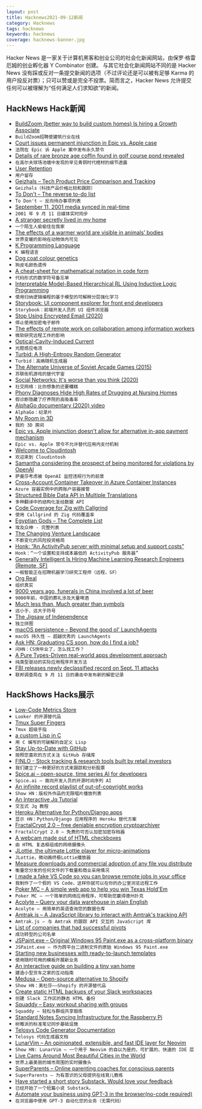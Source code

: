 ```yaml
---
layout: post
title: Hacknews2021-09-12新闻
category: Hacknews
tags: hacknews
keywords: hacknews
coverage: hacknews-banner.jpg
---
```


Hacker News 是一家关于计算机黑客和创业公司的社会化新闻网站，由保罗·格雷厄姆的创业孵化器 Y Combinator 创建。
与其它社会化新闻网站不同的是 Hacker News 没有踩或反对一条提交新闻的选项（不过评论还是可以被有足够 Karma 的用户投反对票）；只可以赞或是完全不投票。简而言之，Hacker News 允许提交任何可以被理解为“任何满足人们求知欲”的新闻。

## HackNews Hack新闻


- [BuildZoom (better way to build custom homes) Is hiring a Growth Associate](https://jobs.lever.co/buildzoom)
- `BuildZoom招聘使建筑行业在线`
- [Court issues permanent injunction in Epic vs. Apple case](https://www.theverge.com/2021/9/10/22662320/epic-apple-ruling-injunction-judge-court-app-store)
- `法院在 Epic 诉 Apple 案中发布永久禁令`
- [Details of rare bronze age coffin found in golf course pond revealed](https://www.theguardian.com/science/2021/sep/10/rare-bronze-age-coffin-found-golf-course-pond-axe)
- `在高尔夫球场池塘中发现的罕见青铜时代棺材的细节透露`
- [User Retention](https://june.so/template/retention)
- `用户留存`
- [Geizhals – Tech Product Price Comparison and Tracking](https://geizhals.eu)
- `Geizhals（科技产品价格比较和跟踪）`
- [To Don't – The reverse to-do list](https://crazymarvin.com/to-dont/)
- `To Don't – 反向待办事项列表`
- [September 11, 2001 media synced in real-time](https://911realtime.org/)
- `2001 年 9 月 11 日媒体实时同步`
- [A stranger secretly lived in my home](https://www.theguardian.com/lifeandstyle/2021/sep/10/experience-a-stranger-secretly-lived-in-my-home)
- `一个陌生人偷偷住在我家`
- [The effects of a warmer world are visible in animals’ bodies](https://www.economist.com/science-and-technology/2021/09/11/the-effects-of-a-warmer-world-are-visible-in-animals-bodies)
- `世界变暖的影响在动物体内可见`
- [K Programming Language](https://kparc.com/)
- `K 编程语言`
- [Dog coat colour genetics](http://www.doggenetics.co.uk/)
- `狗皮毛颜色遗传`
- [A cheat-sheet for mathematical notation in code form](https://github.com/Jam3/math-as-code)
- `代码形式的数学符号备忘单`
- [Interpretable Model-Based Hierarchical RL Using Inductive Logic Programming](https://arxiv.org/abs/2106.11417)
- `使用归纳逻辑编程的基于模型的可解释分层强化学习`
- [Storybook: UI component explorer for front end developers](https://storybook.js.org/)
- `Storybook：前端开发人员的 UI 组件浏览器`
- [Stop Using Encrypted Email (2020)](https://latacora.micro.blog/2020/02/19/stop-using-encrypted.html)
- `停止使用加密电子邮件`
- [The effects of remote work on collaboration among information workers](https://www.nature.com/articles/s41562-021-01196-4)
- `微软研究远程工作的影响`
- [Optical-Cavity-Induced Current](https://www.mdpi.com/2073-8994/13/3/517/htm)
- `光腔感应电流`
- [Turbid: A High-Entropy Random Generator](http://www.av8n.com/turbid/paper/turbid.htm)
- `Turbid：高熵随机生成器`
- [The Alternate Universe of Soviet Arcade Games (2015)](https://www.atlasobscura.com/articles/the-alternate-universe-of-soviet-arcade-games)
- `苏联街机游戏的替代宇宙`
- [Social Networks: It's worse than you think (2020)](https://meta.ath0.com/2020/12/social-notwork/)
- `社交网络：比你想象的还要糟糕`
- [Phony Diagnoses Hide High Rates of Drugging at Nursing Homes](https://www.nytimes.com/2021/09/11/health/nursing-homes-schizophrenia-antipsychotics.html)
- `假诊断隐藏了疗养院的高吸毒率`
- [AlphaGo documentary (2020) video](https://www.youtube.com/watch?v=WXuK6gekU1Y)
- `AlphaGo：纪录片`
- [My Room in 3D](https://my-room-in-3d.vercel.app/)
- `我的 3D 房间`
- [Epic vs. Apple injunction doesn't allow for alternative in-app payment mechanism](http://www.fosspatents.com/2021/09/no-epic-v-apple-injunction-absolutely.html)
- `Epic vs. Apple 禁令不允许替代应用内支付机制`
- [Welcome to Cloudintosh](https://cloudintosh.sharedigm.com)
- `欢迎来到 Cloudintosh`
- [Samantha considering the prospect of being monitored for violations by OpenAI](https://twitter.com/jasonrohrer/status/1419795724217331716)
- `萨曼莎考虑被 OpenAI 监控违规行为的前景`
- [Cross-Account Container Takeover in Azure Container Instances](https://unit42.paloaltonetworks.com/azure-container-instances/)
- `Azure 容器实例中的跨账户容器接管`
- [Structured Bible Data API in Multiple Translations](https://freebibleapi.com)
- `多种翻译中的结构化圣经数据 API`
- [Code Coverage for Zig with Callgrind](https://www.ryanliptak.com/blog/code-coverage-zig-callgrind/)
- `使用 Callgrind 的 Zig 代码覆盖率`
- [Egyptian Gods – The Complete List](https://www.worldhistory.org/article/885/egyptian-gods---the-complete-list/)
- `埃及众神 - 完整列表`
- [The Changing Venture Landscape](https://bothsidesofthetable.com/the-changing-venture-landscape-6b655c68e631)
- `不断变化的风险投资格局`
- [Honk: “An ActivityPub server with minimal setup and support costs”](https://humungus.tedunangst.com/r/honk)
- `Honk：“一个设置和支持成本最低的 ActivityPub 服务器”`
- [Generally Intelligent Is Hiring Machine Learning Research Engineers (Remote, SF)](item?id=28497623)
- `一般智能正在招聘机器学习研究工程师（远程，SF）`
- [Org Real](https://blog.tygr.info/emacs/org-real.html)
- `组织真实`
- [9000 years ago, funerals in China involved a lot of beer](https://arstechnica.com/science/2021/09/9000-years-ago-funerals-in-china-involved-a-lot-of-beer/)
- `9000年前，中国的葬礼涉及大量啤酒`
- [Much less than, Much greater than symbols](https://www.johndcook.com/blog/2021/09/11/much-less-than-much-greater-than/)
- `远小于、远大于符号`
- [The Jigsaw of Independence](https://tomcritchlow.com/2021/09/09/jigsaw/)
- `独立拼图`
- [macOS persistence – Beyond the good ol' LaunchAgents](https://theevilbit.github.io/beyond/)
- `macOS 持久性 – 超越优秀的 LaunchAgents`
- [Ask HN: Graduating CS soon, how do I find a job?](item?id=28498305)
- `问HN：CS快毕业了，怎么找工作？`
- [A Pure Types-Driven real-world apps development approach](https://medium.com/superstringtheory/an-ideal-data-model-first-development-approach-34ee53599900)
- `纯类型驱动的实际应用程序开发方法`
- [FBI releases newly declassified record on Sept. 11 attacks](https://apnews.com/article/joe-biden-jamal-khashoggi-terrorist-attacks-86eec32f1b5b2ad7c9ba6bfbb98a4adb)
- `联邦调查局在 9 月 11 日的袭击中发布新的解密记录`


## HackShows Hacks展示

- [ Low-Code Metrics Store](https://github.com/mlcraft-io/mlcraft)
- `Looker 的开源替代品`
- [ Tmux Super Fingers](https://github.com/artemave/tmux_super_fingers)
- `Tmux 超级手指`
- [ a custom Lisp in C](https://github.com/codr7/alisp)
- `用 C 编写的可破解的自定义 Lisp`
- [ Stay Up-to-Date with GitHub](https://ohmycode.cc)
- `按照您喜欢的方式关注 GitHub 存储库`
- [ FINLO - Stock tracking & research tools built by retail investors](https://www.finlo.io/)
- `我们建立了一种更好的方式来跟踪和分析股票`
- [ Spice.ai – open-source, time series AI for developers](https://blog.spiceai.org)
- `Spice.ai – 面向开发人员的开源时间序列 AI`
- [ An infinite record playlist of out-of-copyright works](https://www.locserendipity.com/PushPlay.html)
- `Show HN：版权外作品的无限唱片播放列表`
- [ An Interactive Jq Tutorial](https://sandbox.bio/tutorials?id=jq-intro)
- `交互式 Jq 教程`
- [ Heroku Alternative for Python/Django apps](https://appliku.com/)
- `显示 HN：Python/Django 应用程序的 Heroku 替代方案`
- [ FractalCrypt 2.0 – free deniable encryption cryptoarchiver](http://github.com/zorggish/FractalCryptGUI)
- `FractalCrypt 2.0 – 免费的可否认加密加密存档器`
- [ A webcam made out of HTML checkboxes](https://www.bryanbraun.com/checkboxland/docs/demos/webcam-test/)
- `由 HTML 复选框组成的网络摄像头`
- [ JLottie, the ultimate Lottie player for micro-animations](https://lottiefiles.com/blog/updates/jlottie-the-ultimate-lottie-player-for-micro-animations)
- `JLottie，微动画终极Lottie播放器`
- [ Measure downloads and commercial adoption of any file you distribute](https://about.scarf.sh/post/direct-downloads-via-scarf-gateway)
- `衡量您分发的任何文件的下载量和商业采用情况`
- [ I made a fake VS Code so you can browse remote jobs in your office](https://remoteok.io/vscode)
- `我制作了一个假的 VS Code，这样你就可以在你的办公室浏览远程工作`
- [ Poker MC – A simple web app to help you win Texas Hold'Em](https://github.com/avittala/poker_mc)
- `Poker MC – 一个简单的网络应用程序，可帮助您赢得德州扑克`
- [ Acolyte – Query your data warehouse in plain English](https://acolytehq.com)
- `Acolyte – 用简单的英语查询您的数据仓库`
- [ Amtrak.js – A JavaScript library to interact with Amtrak's tracking API](https://www.npmjs.com/package/amtrak)
- `Amtrak.js – 与 Amtrak 的跟踪 API 交互的 JavaScript 库`
- [ List of companies that had successful pivots](https://github.com/fikrikarim/companies-with-successful-pivot)
- `成功转型的公司名单`
- [ JSPaint.exe – Original Windows 95 Paint.exe as a cross-platform binary](https://github.com/i5ik/jspaint.exe)
- `JSPaint.exe – 作为跨平台二进制文件的原始 Windows 95 Paint.exe`
- [ Starting new businesses with ready-to-launch templates](https://www.tinybuilds.co)
- `使用随时可用的模板开展新业务`
- [ An interactive guide on building a tiny van home](http://www.buildavan.co)
- `建造小型货车之家的互动指南`
- [ Medusa – Open-source alternative to Shopify](https://medusa-commerce.com)
- `Show HN：美杜莎——Shopify 的开源替代品`
- [ Create static HTML backups of your Slack workspaces](https://github.com/felixrieseberg/slack-archive)
- `创建 Slack 工作区的静态 HTML 备份`
- [ Squaddy – Easy workout sharing with groups](https://squaddy.app)
- `Squaddy – 轻松与群组共享锻炼`
- [ Standard Notes Syncing Infrastructure for the Raspberry Pi](https://github.com/agmm/standalone-rpi)
- `树莓派的标准笔记同步基础设施`
- [ Telosys Code Generator Documentation](https://doc.telosys.org/)
- `Telosys 代码生成器文档`
- [ LunarVim – An opinionated, extensible, and fast IDE layer for Neovim](https://www.lunarvim.org)
- `Show HN: LunarVim – 一个用于 Neovim 的自以为是的、可扩展的、快速的 IDE 层`
- [ Live Cams Around Most Beautiful Cities in the World](https://www.skylinewebcams.com)
- `世界上最美丽的城市周围的实时摄像头`
- [ SuperParents – Online parenting coaches for conscious parents](https://www.superparents.club/)
- `SuperParents – 为有意识的父母提供在线育儿教练`
- [ Have started a short story Substack. Would love your feedback](https://zeeshanakhtar.substack.com/p/stories-of-the-world)
- `已经开始了一个短篇小说 Substack。`
- [ Automate your business using GPT-3 in the browser(no-code required)](https://www.youtube.com/watch?v=21J-az9xWd8)
- `在浏览器中使用 GPT-3 自动化您的业务（无需代码）`

